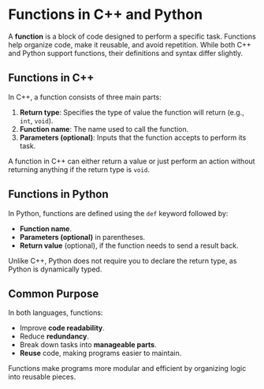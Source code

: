 # Functions in C++ and Python

A **function** is a block of code designed to perform a specific task. Functions help organize code, make it reusable, and avoid repetition. While both C++ and Python support functions, their definitions and syntax differ slightly.

## Functions in C++

In C++, a function consists of three main parts:
1. **Return type**: Specifies the type of value the function will return (e.g., `int`, `void`).
2. **Function name**: The name used to call the function.
3. **Parameters (optional)**: Inputs that the function accepts to perform its task.

A function in C++ can either return a value or just perform an action without returning anything if the return type is `void`.

## Functions in Python

In Python, functions are defined using the `def` keyword followed by:
- **Function name**.
- **Parameters (optional)** in parentheses.
- **Return value** (optional), if the function needs to send a result back.

Unlike C++, Python does not require you to declare the return type, as Python is dynamically typed.

## Common Purpose
In both languages, functions:
- Improve **code readability**.
- Reduce **redundancy**.
- Break down tasks into **manageable parts**.
- **Reuse** code, making programs easier to maintain.

Functions make programs more modular and efficient by organizing logic into reusable pieces.
